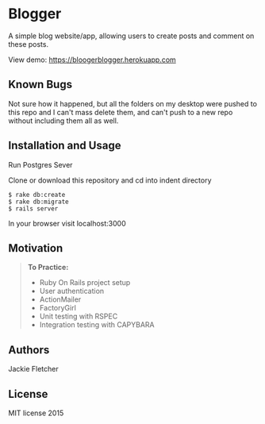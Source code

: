 Blogger
==============

A simple blog website/app, allowing users to create posts and comment on these posts.

View demo: https://bloogerblogger.herokuapp.com

Known Bugs
------------
Not sure how it happened, but all the folders on my desktop were pushed to this repo and I can't mass delete them, and can't push to a new repo without including them all as well. 


Installation and Usage
------------
Run Postgres Sever

Clone or download this repository and cd into indent directory

```
$ rake db:create
$ rake db:migrate
$ rails server
```

In your browser visit localhost:3000

Motivation
--------
> **To Practice:**
>- Ruby On Rails project setup
>- User authentication
>- ActionMailer
>- FactoryGirl
>- Unit testing with RSPEC
>- Integration testing with CAPYBARA

Authors
------

Jackie Fletcher

License
-------

MIT license 2015
